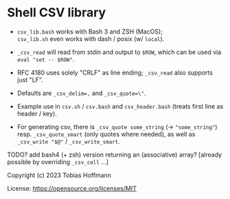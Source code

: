 # Shell CSV library

* `csv_lib.bash` works with Bash 3 and ZSH (MacOS);  
  `csv_lib.sh` even works with dash / posix (w/ `local`).

* `_csv_read` will read from stdin and output to `$ROW`, which can be used via `eval "set -- $ROW"`.

* RFC 4180 uses solely "CRLF" as line ending; `_csv_read` also supports just "LF".

* Defaults are `_csv_delim=,` and `_csv_quote=\"`.

* Example use in `csv.sh` / `csv.bash` and `csv_header.bash` (treats first line as header / key).

* For generating csv, there is `_csv_quote some_string` (-> `"some_string"`) resp. `_csv_quote_smart` (only quotes where needed),
  as well as `_csv_write "$@"` / `_csv_write_smart`.

TODO? add bash4 (+ zsh) version returning an (associative) array? [already possible by overriding `_csv_cell` ...]

Copyright (c) 2023 Tobias Hoffmann

License: https://opensource.org/licenses/MIT

